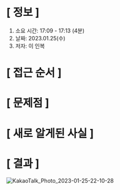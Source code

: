 # **[ 정보 ]**
1. 소요 시간: 17:09 - 17:13 (4분)
2. 날짜: 2023.01.25(수)
3. 저자: 이 인복

# **[ 접근 순서 ]**

# **[ 문제점 ]**

# **[ 새로 알게된 사실 ]**

# **[ 결과 ]**
![KakaoTalk_Photo_2023-01-25-22-10-28](https://user-images.githubusercontent.com/59809278/214572147-0a2c33f7-5fe9-48c6-b227-7ac52f2bedf7.png)

         
